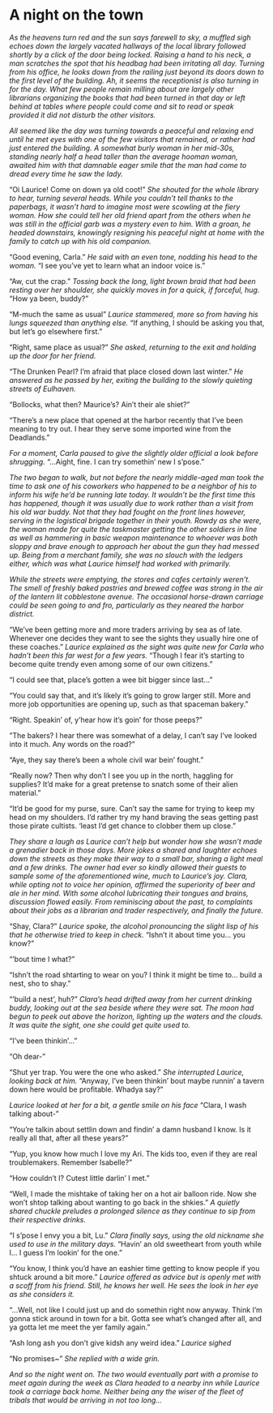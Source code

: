 # A night on the town

*As the heavens turn red and the sun says farewell to sky, a muffled sigh echoes down the largely vacated hallways of the local library followed shortly by a click of the door being locked. Raising a hand to his neck, a man scratches the spot that his headbag had been irritating all day. Turning from his office, he looks down from the railing just beyond its doors down to the first level of the building. Ah, it seems the receptionist is also turning in for the day. What few people remain milling about are largely other librarians organizing the books that had been turned in that day or left behind at tables where people could come and sit to read or speak provided it did not disturb the other visitors.*

*All seemed like the day was turning towards a peaceful and relaxing end until he met eyes with one of the few visitors that remained, or rather had just entered the building. A somewhat burly woman in her mid-30s, standing nearly half a head taller than the average hooman woman, awaited him with that damnable eager smile that the man had come to dread every time he saw the lady.*

“Oi Laurice! Come on down ya old coot!” *She shouted for the whole library to hear, turning several heads. While you couldn’t tell thanks to the paperbags, it wasn’t hard to imagine most were scowling at the fiery woman. How she could tell her old friend apart from the others when he was still in the official garb was a mystery even to him. With a groan, he headed downstairs, knowingly resigning his peaceful night at home with the family to catch up with his old companion.*

“Good evening, Carla.” *He said with an even tone, nodding his head to the woman.* “I see you’ve yet to learn what an indoor voice is.”

“Aw, cut the crap.” *Tossing back the long, light brown braid that had been resting over her shoulder, she quickly moves in for a quick, if forceful, hug.* “How ya been, buddy?”

“M-much the same as usual” *Laurice stammered, more so from having his lungs squeezed than anything else.* “If anything, I should be asking you that, but let’s go elsewhere first.”

“Right, same place as usual?” *She asked, returning to the exit and holding up the door for her friend.*

“The Drunken Pearl? I’m afraid that place closed down last winter.” *He answered as he passed by her, exiting the building to the slowly quieting streets of Eulhaven.*

“Bollocks, what then? Maurice’s? Ain’t their ale shiet?”

“There’s a new place that opened at the harbor recently that I’ve been meaning to try out. I hear they serve some imported wine from the Deadlands.”

*For a moment, Carla paused to give the slightly older official a look before shrugging.*
“…Aight, fine. I can try somethin’ new I s’pose.”

*The two began to walk, but not before the nearly middle-aged man took the time to ask one of his coworkers who happened to be a neighbor of his to inform his wife he’d be running late today. It wouldn’t be the first time this has happened, though it was usually due to work rather than a visit from his old war buddy. Not that they had fought on the front lines however, serving in the logistical brigade together in their youth. Rowdy as she were, the woman made for quite the taskmaster getting the other soldiers in line as well as hammering in basic weapon maintenance to whoever was both sloppy and brave enough to approach her about the gun they had messed up. Being from a merchant family, she was no slouch with the ledgers either, which was what Laurice himself had worked with primarily.*

*While the streets were emptying, the stores and cafes certainly weren’t. The smell of freshly baked pastries and brewed coffee was strong in the air of the lantern lit cobblestone avenue. The occasional horse-drawn carriage could be seen going to and fro, particularly as they neared the harbor district.*

“We’ve been getting more and more traders arriving by sea as of late. Whenever one decides they want to see the sights they usually hire one of these coaches.” *Laurice explained as the sight was quite new for Carla who hadn’t been this far west for a few years.* “Though I fear it’s starting to become quite trendy even among some of our own citizens.”

“I could see that, place’s gotten a wee bit bigger since last…”

“You could say that, and it’s likely it’s going to grow larger still. More and more job opportunities are opening up, such as that spaceman bakery.”

“Right. Speakin’ of, y’hear how it’s goin’ for those peeps?”

”The bakers? I hear there was somewhat of a delay, I can’t say I’ve looked into it much. Any words on the road?”

“Aye, they say there’s been a whole civil war bein’ fought.”

“Really now? Then why don’t I see you up in the north, haggling for supplies? It’d make for a great pretense to snatch some of their alien material.”

“It’d be good for my purse, sure. Can’t say the same for trying to keep my head on my shoulders. I’d rather try my hand braving the seas getting past those pirate cultists. ‘least I’d get chance to clobber them up close.”

*They share a laugh as Laurice can’t help but wonder how she wasn’t made a grenadier back in those days. More jokes a shared and laughter echoes down the streets as they make their way to a small bar, sharing a light meal and a few drinks. The owner had ever so kindly allowed their guests to sample some of the aforementioned wine, much to Laurice’s joy. Clara, while opting not to voice her opinion, affirmed the superiority of beer and ale in her mind. With some alcohol lubricating their tongues and brains, discussion flowed easily. From reminiscing about the past, to complaints about their jobs as a librarian and trader respectively, and finally the future.*

“Shay, Clara?” *Laurice spoke, the alcohol pronouncing the slight lisp of his that he otherwise tried to keep in check.* “Ishn’t it about time you… you know?”

“’bout time I what?”

“Ishn’t the road shtarting to wear on you? I think it might be time to… build a nest, sho to shay.”

“’build a nest’, huh?” *Clara’s head drifted away from her current drinking buddy, looking out at the sea beside where they were sat. The moon had begun to peek out above the horizon, lighting up the waters and the clouds. It was quite the sight, one she could get quite used to.*

“I’ve been thinkin’…”

“Oh dear-”

“Shut yer trap. You were the one who asked.” *She interrupted Laurice, looking back at him.* “Anyway, I’ve been thinkin’ bout maybe runnin’ a tavern down here would be profitable. Whadya say?”

*Laurice looked at her for a bit, a gentle smile on his face* “Clara, I wash talking about-”

“You’re talkin about settlin down and findin’ a damn husband I know. Is it really all that, after all these years?” 

“Yup, you know how much I love my Ari. The kids too, even if they are real troublemakers. Remember Isabelle?”

“How couldn’t I? Cutest little darlin’ I met.”

“Well, I made the mishtake of taking her on a hot air balloon ride. Now she won’t shtop talking about wanting to go back in the shkies.”  *A quietly shared chuckle preludes a prolonged silence as they continue to sip from their respective drinks.*

“I s’pose I envy you a bit, Lu.” *Clara finally says, using the old nickname she used to use in the military days.* “Havin’ an old sweetheart from youth while I… I guess I’m lookin’ for the one.”

“You know, I think you’d have an eashier time getting to know people if you shtuck around a bit more.” *Laurice offered as advice but is openly met with a scoff from his friend. Still, he knows her well. He sees the look in her eye as she considers it.*

“…Well, not like I could just up and do somethin right now anyway. Think I’m gonna stick around in town for a bit. Gotta see what’s changed after all, and ya gotta let me meet the yer family again.”

“Ash long ash you don’t give kidsh any weird idea.” *Laurice sighed*

“No promises~” *She replied with a wide grin.*

*And so the night went on. The two would eventually part with a promise to meet again during the week as Clara headed to a nearby inn while Laurice took a carriage back home. Neither being any the wiser of the fleet of tribals that would be arriving in not too long...*
